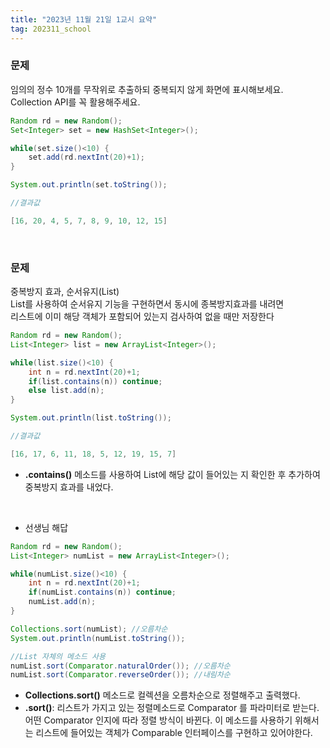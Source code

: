 ```yaml
---
title: "2023년 11월 21일 1교시 요약"
tag: 202311_school
---
```


### 문제 
임의의 정수 10개를 무작위로 추출하되 중복되지 않게 화면에 표시해보세요.<br>
Collection API를 꼭 활용해주세요.

```java
Random rd = new Random();
Set<Integer> set = new HashSet<Integer>();

while(set.size()<10) {
    set.add(rd.nextInt(20)+1);
}

System.out.println(set.toString());
```

```java
//결과값 

[16, 20, 4, 5, 7, 8, 9, 10, 12, 15]
```

<br>

### 문제
중복방지 효과, 순서유지(List)<br>
List를 사용하여 순서유지 기능을 구현하면서 동시에 종복방지효과를 내려면<br>
리스트에 이미 해당 객체가 포함되어 있는지 검사하여 없을 때만 저장한다<br>

```java
Random rd = new Random();
List<Integer> list = new ArrayList<Integer>();

while(list.size()<10) {
    int n = rd.nextInt(20)+1;
    if(list.contains(n)) continue;
    else list.add(n);
}

System.out.println(list.toString());
```

```java
//결과값

[16, 17, 6, 11, 18, 5, 12, 19, 15, 7]
```

- **.contains()** 메소드를 사용하여 List에 해당 값이 들어있는 지 확인한 후 추가하여 중복방지 효과를 내었다.

<br>

- 선생님 해답

```java
Random rd = new Random();
List<Integer> numList = new ArrayList<Integer>();

while(numList.size()<10) {
    int n = rd.nextInt(20)+1;
    if(numList.contains(n)) continue;
    numList.add(n);
}

Collections.sort(numList); //오름차순
System.out.println(numList.toString());

//List 자체의 메소드 사용
numList.sort(Comparator.naturalOrder()); //오름차순
numList.sort(Comparator.reverseOrder()); //내림차순
```
- **Collections.sort()** 메소드로 컬렉션을 오름차순으로 정렬해주고 출력했다.
- **.sort()**: 리스트가 가지고 있는 정렬메소드로 Comparator 를 파라미터로 받는다. 어떤 Comparator 인지에 따라 정렬 방식이 바뀐다. 이 메소드를 사용하기 위해서는 리스트에 들어있는 객체가 Comparable 인터페이스를 구현하고 있어야한다.


